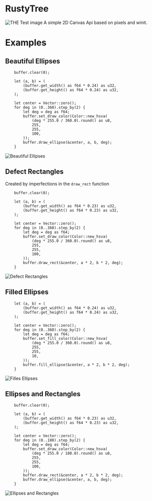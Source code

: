 # RustyTree
![THE Test image](examples/Test.png)
A simple 2D Canvas Api based on pixels and winit.

# Examples

## Beautiful Ellipses
```
    buffer.clear(0);

    let (a, b) = (
        (buffer.get_width() as f64 * 0.24) as u32,
        (buffer.get_height() as f64 * 0.24) as u32,
    );

    let center = Vector::zero();
    for deg in (0..360).step_by(2) {
        let deg = deg as f64;
        buffer.set_draw_color(Color::new_hsva(
            (deg * 255.0 / 360.0).round() as u8,
            255,
            255,
            100,
        ));
        buffer.draw_ellipse(&center, a, b, deg);
    }
```
![Beautiful Ellipses](examples/RotatedEllipses.png)

## Defect Rectangles
Created by imperfections in the `draw_rect` function
```
    buffer.clear(0);

    let (a, b) = (
        (buffer.get_width() as f64 * 0.23) as u32,
        (buffer.get_height() as f64 * 0.23) as u32,
    );

    let center = Vector::zero();
    for deg in (0..360).step_by(2) {
        let deg = deg as f64;
        buffer.set_draw_color(Color::new_hsva(
            (deg * 255.0 / 360.0).round() as u8,
            255,
            255,
            100,
        ));
        buffer.draw_rect(&center, a * 2, b * 2, deg);
    }
```
![Defect Rectangles](examples/DefectRectangles.png)

## Filled Ellipses
```
    let (a, b) = (
        (buffer.get_width() as f64 * 0.24) as u32,
        (buffer.get_height() as f64 * 0.24) as u32,
    );

    let center = Vector::zero();
    for deg in (0..360).step_by(2) {
        let deg = deg as f64;
        buffer.set_fill_color(Color::new_hsva(
            (deg * 255.0 / 360.0).round() as u8,
            255,
            255,
            10,
        ));
        buffer.fill_ellipse(&center, a * 2, b * 2, deg);
    }
```
![Filles Ellipses](examples/FilledEllipses.png)

## Ellipses and Rectangles
```
    buffer.clear(0);

    let (a, b) = (
        (buffer.get_width() as f64 * 0.23) as u32,
        (buffer.get_height() as f64 * 0.23) as u32,
    );

    let center = Vector::zero();
    for deg in (0..180).step_by(2) {
        let deg = deg as f64;
        buffer.set_draw_color(Color::new_hsva(
            (deg * 255.0 / 180.0).round() as u8,
            255,
            255,
            100,
        ));
        buffer.draw_rect(&center, a * 2, b * 2, deg);
        buffer.draw_ellipse(&center, a, b, deg);
    }
```
![Ellipses and Rectangles](examples/RectsAndEllipses.png)